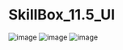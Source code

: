 # SkillBox_11.5_UI
![image](https://user-images.githubusercontent.com/37297335/179430774-cd61c8c1-d6d7-4439-85ff-373d95f72de5.png)
![image](https://user-images.githubusercontent.com/37297335/179430795-f2b057fe-dad4-442f-b042-4cbf281e4b39.png)
![image](https://user-images.githubusercontent.com/37297335/179430814-2378ecb2-4c68-4c5b-bab6-92472989a6ef.png)

